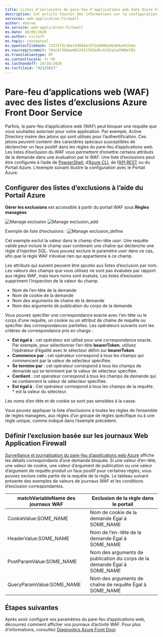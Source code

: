 ```yaml
---
title: Listes d’exclusions du pare-feu d’applications web dans Azure Front Door – Portail Azure
description: Cet article fournit des informations sur la configuration des listes d’exclusions dans Azure Front Door avec le Portail Azure.
services: web-application-firewall
author: vhorne
ms.service: web-application-firewall
ms.date: 10/05/2020
ms.author: victorh
ms.topic: conceptual
ms.openlocfilehash: 73372f3c38e12d0d4ac972a569da36a04ad533da
ms.sourcegitcommit: 7dacbf3b9ae0652931762bd5c8192a1a3989e701
ms.translationtype: HT
ms.contentlocale: fr-FR
ms.lasthandoff: 10/16/2020
ms.locfileid: "92125813"
---
```

# <a name="web-application-firewall-waf-with-front-door-service-exclusion-lists"></a>Pare-feu d’applications web (WAF) avec des listes d’exclusions Azure Front Door Service 

Parfois, le pare-feu d’applications web (WAF) peut bloquer une requête que vous souhaitez autoriser pour votre application. Par exemple, Active Directory insère des jetons qui sont utilisés pour l’authentification. Ces jetons peuvent contenir des caractères spéciaux susceptibles de déclencher un faux positif dans les règles du pare-feu d’applications web. Les listes d’exclusion du WAF vous permettent d’omettre certains attributs de la demande dans une évaluation par le WAF.  Une liste d’exclusions peut être configurée à l’aide de [PowserShell](https://docs.microsoft.com/powershell/module/az.frontdoor/New-AzFrontDoorWafManagedRuleExclusionObject?view=azps-3.5.0), d’[Azure CLI](https://docs.microsoft.com/cli/azure/ext/front-door/network/front-door/waf-policy/managed-rules/exclusion?view=azure-cli-latest#ext-front-door-az-network-front-door-waf-policy-managed-rules-exclusion-add), de l’[API REST](https://docs.microsoft.com/rest/api/frontdoorservice/webapplicationfirewall/policies/createorupdate) ou du Portail Azure. L’exemple suivant illustre la configuration avec le Portail Azure. 
## <a name="configure-exclusion-lists-using-the-azure-portal"></a>Configurer des listes d’exclusions à l’aide du Portail Azure
**Gérer les exclusions** est accessible à partir du portail WAF sous **Règles managées**

![Manage exclusion](../media/waf-front-door-exclusion/exclusion1.png)
![Manage exclusion_add](../media/waf-front-door-exclusion/exclusion2.png)

 Exemple de liste d’exclusions : ![Manage exclusion_define](../media/waf-front-door-exclusion/exclusion3.png)

Cet exemple exclut la valeur dans le champ d’en-tête *user*. Une requête valide peut inclure le champ *user* contenant une chaîne qui déclenche une règle d’injection SQL. Vous pouvez exclure le paramètre *user* dans ce cas, afin que la règle WAF n’évalue rien qui appartienne à ce champ.

Les attributs qui suivent peuvent être ajoutés aux listes d’exclusion par nom. Les valeurs des champs que vous utilisez ne sont pas évaluées par rapport aux règles WAF, mais leurs noms sont évalués. Les listes d’exclusion suppriment l’inspection de la valeur du champ.

* Nom de l’en-tête de la demande
* Nom de cookie de la demande
* Nom des arguments de chaîne de la demande
* Nom des arguments de publication du corps de la demande

Vous pouvez spécifier une correspondance exacte avec l'en-tête ou le corps d'une requête, un cookie ou un attribut de chaîne de requête  ou spécifier des correspondances partielles. Les opérateurs suivants sont les critères de correspondance pris en charge :

- **Est égal à** :  cet opérateur est utilisé pour une correspondance exacte. Par exemple, pour sélectionner l’en-tête **bearerToken**, utilisez l’opérateur d’égalité avec le sélecteur défini sur **bearerToken**.
- **Commence par** : cet opérateur correspond à tous les champs qui commencent par la valeur de sélecteur spécifiée.
- **Se termine par** :  cet opérateur correspond à tous les champs de demande qui se terminent par la valeur de sélecteur spécifiée.
- **Contient** : cet opérateur correspond à tous les champs de demande qui se contiennent la valeur de sélecteur spécifiée.
- **Est égal à** : Cet opérateur correspond à tous les champs de la requête. * est la valeur du sélecteur.

Les noms d’en-tête et de cookie se sont pas sensibles à la casse.

Vous pouvez appliquer la liste d’exclusions à toutes les règles de l’ensemble de règles managées, aux règles d’un groupe de règles spécifique ou à une règle unique, comme indiqué dans l’exemple précédent. 

## <a name="define-exclusion-based-on-web-application-firewall-logs"></a>Définir l’exclusion basée sur les journaux Web Application Firewall
 [Surveillance et journalisation du pare-feu d’applications web Azure](waf-front-door-monitor.md) affiche les détails correspondants d’une demande bloquée. Si une valeur d’en-tête, une valeur de cookie, une valeur d’argument de publication ou une valeur d’argument de requête produit un faux positif pour certaines règles, vous pouvez exclure cette partie de la requête de la règle. Le tableau suivant présente des exemples de valeurs de journaux WAF et les conditions d’exclusion correspondantes.

|matchVariableName des journaux WAF    |Exclusion de la règle dans le portail|
|--------|------|
|CookieValue:SOME_NAME  |Nom de cookie de la demande Égal à SOME_NAME|
|HeaderValue:SOME_NAME  |Nom de l’en-tête de la demande Égal à SOME_NAME|
|PostParamValue:SOME_NAME|  Nom des arguments de publication du corps de la demande Égal à SOME_NAME|
|QueryParamValue:SOME_NAME| Nom des arguments de chaîne de requête Égal à SOME_NAME|


## <a name="next-steps"></a>Étapes suivantes

Après avoir configuré vos paramètres du pare-feu d’applications web, découvrez comment afficher vos journaux d’activité WAF. Pour plus d’informations, consultez [Diagnostics Azure Front Door](../afds/waf-front-door-monitor.md).
